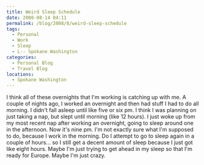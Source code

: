 ```yaml
---
title: Weird Sleep Schedule
date: 2008-08-14 04:11
permalink: /blog/2008/8/weird-sleep-schedule
tags:
  - Personal
  - Work
  - Sleep
  - L-- Spokane Washington
categories:
  - Personal Blog
  - Travel Blog
locations: 
  - Spokane Washington
---
```


I think all of these overnights that I'm working is catching up with me. A couple of nights ago, I worked an overnight and then had stuff I had to do all morning. I didn't fall asleep until like five or six pm. I think I was planning on just taking a nap, but slept until morning (like 12 hours). I just woke up from my most recent nap after working an overnight, going to sleep around one in the afternoon. Now it's nine pm. I'm not exactly sure what I'm supposed to do, because I work in the morning. Do I attempt to go to sleep again in a couple of hours... so I still get a decent amount of sleep because I just got like eight hours. Maybe I'm just trying to get ahead in my sleep so that I'm ready for Europe. Maybe I'm just crazy.